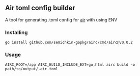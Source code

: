 ## Air toml config builder
A tool for generating .toml config for [air](https://github.com/cosmtrek/air) with using ENV

### Installing
`go install github.com/semichkin-gopkg/airc/cmd/airc@v0.0.2`

### Usage
`AIRC_ROOT=/app AIRC_BUILD_INCLUDE_EXT=go,html airc build -o path/to/output/.air.toml`
